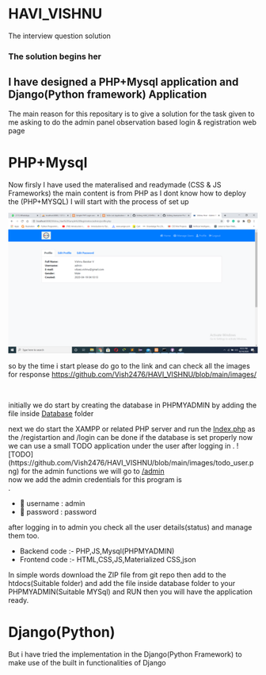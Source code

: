 # HAVI_VISHNU
The interview question solution 


### The solution begins her
## I have designed a PHP+Mysql application and Django(Python framework) Application

The main reason for this repositary is to give a solution for the task given to me asking to do the admin panel observation based login & registration web page  

# PHP+Mysql
Now firsly I have used the materalised and readymade (CSS & JS Frameworks)
the main content is from PHP as I dont know how to deploy the (PHP+MYSQL) I will start with the process of set up

![ADMIN PROFILE](https://github.com/Vish2476/HAVI_VISHNU/blob/main/images/admin_profile.png?raw=true)

so by the time i start please do go to the link and can check all the images for response https://github.com/Vish2476/HAVI_VISHNU/blob/main/images/

<br>

initially we do start by creating the database in PHPMYADMIN by adding the file inside <a href="https://github.com/Vish2476/HAVI_VISHNU/blob/main/database/">Database</a> folder 
</hr>
next we do start the XAMPP or related PHP server and run the <a href="https://github.com/Vish2476/HAVI_VISHNU/blob/main/index.php">Index.php</a>
as the /registartion and /login can be done if the database is set properly now we can use a small TODO application under the user after logging in . 
![TODO](https://github.com/Vish2476/HAVI_VISHNU/blob/main/images/todo_user.png) 
for the admin functions we will go to <a href="https://github.com/Vish2476/HAVI_VISHNU/blob/main/admin/">/admin</a>
<br>
now we add the admin credentials for this program is <br>.

- 👯 username : admin
- 👯 password : password

after logging in to admin you check all the user details(status) and manage them too.

- Backend code :- PHP,JS,Mysql(PHPMYADMIN)
- Frontend code :- HTML,CSS,JS,Materialized CSS,json

In simple words download the ZIP file from git repo then add to the htdocs(Suitable folder) and add the file inside database folder to your PHPMYADMIN(Suitable MYSql) and RUN then you will have the application ready.

# Django(Python)
But i have tried the implementation in the Django(Python Framework) to make use of the built in functionalities of Django
